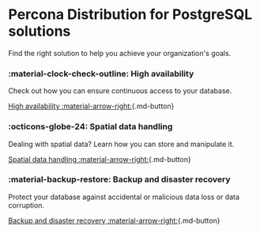 # Percona Distribution for PostgreSQL solutions

Find the right solution to help you achieve your organization's goals.

<div data-grid markdown><div data-banner markdown>

### :material-clock-check-outline: High availability

Check out how you can ensure continuous access to your database.

[High availability :material-arrow-right:](solutions/high-availability.md){.md-button}

</div><div data-banner markdown>

### :octicons-globe-24: Spatial data handling

Dealing with spatial data? Learn how you can store and manipulate it.

[Spatial data handling :material-arrow-right:](solutions/postgis.md){.md-button}

</div><div data-banner markdown>

### :material-backup-restore: Backup and disaster recovery

Protect your database against accidental or malicious data loss or data corruption. 

[Backup and disaster recovery :material-arrow-right:](solutions/backup-recovery.md){.md-button}

</div>
</div>